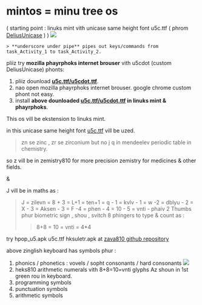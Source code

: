 # mintos = minu tree os 

( starting point : linuks mint vith unicase same height font u5c.ttf ( phrom [DeliusUnicase][el1] ) )
![][i2]


```
> **underscore under pipe** pipes out keys/commands from task_Activity_1 to task_Activity_2.
```
pliiz try **mozilla phayrphoks internet brouser** vith u5cdot (custom DeliusUnicase) phonts:

1. pliiz dounload **[u5c.ttf/u5cdot.ttf][2]**.
1. nao open mozilla phayrphoks internet brouser. google chrome custom phont not easy.
3. install  **above dounloaded [u5c.ttf/u5cdot.ttf][3] in linuks mint & phayrphoks**.

This os vill be ekstension to linuks mint.

in this unicase same height font [u5c.ttf][2] vill be uzed.

> zn se zinc , zr se zirconium but no j q in mendeelev periodic table in chemistry.

so z vill be in zemistry810 for more precision zemistry for medicines & other fields.

&

J vill be in maths as :

> J = zilevn = 8 + 3 = L+1 = ten+1 = q - 1 = kvlv - 1 = w -2 = dblyu - 2 = X - 3 = Aksen - 3 = F -4 = phen - 4 = 10 - 5 = vnti - phaiv
> 2 Thumbs phur biometric sign , shou , svitch
> 8 phingers to type & count as :
>> 8+8 = 10 = vnti = 4*4 

try hpop_u5.apk u5c.ttf hksuletr.apk at [zava810 github repository][zava810]

above zinglish keyboard has symbols phur :

1. phonics / phonetics : vovels / sopht consonants / hard consonants
![][i1]
2. heks810 arithmetic numerals vith 8+8=10=vnti glyphs Az shoun in 1st green rou in keyboard.
3. programming symbols
4. punctuation symbols
5. arithmetic symbols


[zava810]: http://github.com/zava810/zava810
[2]: https://github.com/Font77/unicase_phonts/blob/master/yunikes/u5cdot.ttf
[3]: https://github.com/Font77/unicase_phonts/blob/master/hao_tu_install.md

[i1]: imez/zpg_png/phoniks.png
[i2]: imez/zpg_png/kibord.ascii810.jpg 

[el1]: https://www.fontsquirrel.com/fonts/delius-unicase
